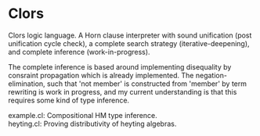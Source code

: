 Clors
=====

Clors logic language. A Horn clause interpreter with sound unification (post unification cycle check), a complete search strategy (iterative-deepening), and complete inference (work-in-progress).

The complete inference is based around implementing disequality by consraint propagation which is already implemented. The negation-elimination, such that 'not member' is constructed from 'member' by term rewriting is work in progress, and my current understanding is that this requires some kind of type inference.

example.cl: Compositional HM type inference.<br/>
heyting.cl: Proving distributivity of heyting algebras.

